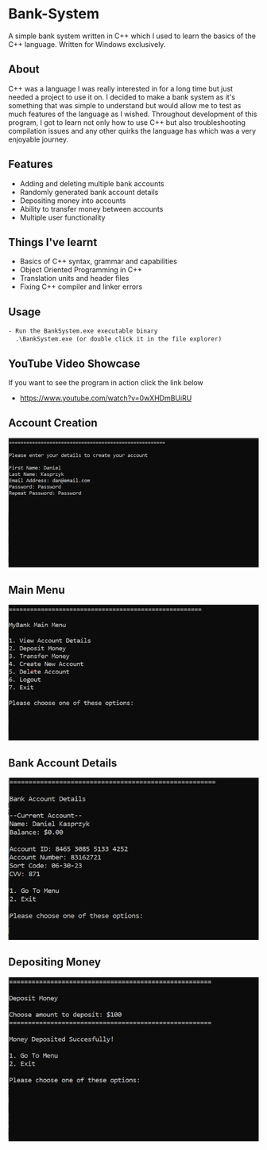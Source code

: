 # Bank-System
A simple bank system written in C++ which I used to learn the basics of the C++ language. Written for Windows exclusively.

## About
C++ was a language I was really interested in for a long time but just needed a project to use it on. I decided to make a bank system as it's something that was simple to understand but would allow me to test as much features of the language as I wished. Throughout development of this program, I got to learn not only how to use C++ but also troubleshooting compilation issues and any other quirks the language has which was a very enjoyable journey.

## Features
- Adding and deleting multiple bank accounts
- Randomly generated bank account details
- Depositing money into accounts
- Ability to transfer money between accounts
- Multiple user functionality

## Things I've learnt
- Basics of C++ syntax, grammar and capabilities
- Object Oriented Programming in C++
- Translation units and header files
- Fixing C++ compiler and linker errors

## Usage
```
- Run the BankSystem.exe executable binary
  .\BankSystem.exe (or double click it in the file explorer)
```

## YouTube Video Showcase
If you want to see the program in action click the link below
- https://www.youtube.com/watch?v=0wXHDmBUiRU

## Account Creation
![Create Account](/Imgs/1.png)

## Main Menu 
![Main Menu](/Imgs/2.png)

## Bank Account Details
![Account Details](/Imgs/3.png)

## Depositing Money
![Deposit Money](/Imgs/4.png)
